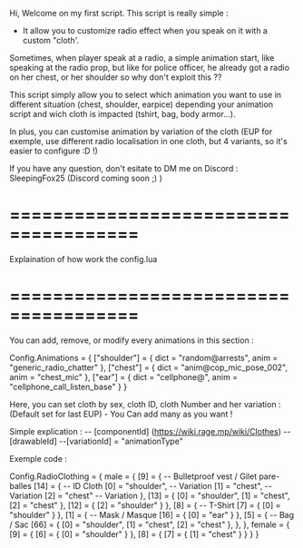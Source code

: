 Hi, Welcome on my first script.
This script is really simple :

- It allow you to customize radio effect when you speak on it with a custom "cloth'.

Sometimes, when player speak at a radio, a simple animation start, like speaking at the radio prop, but like for police officer, he already got a radio on her chest, or her shoulder
so why don't exploit this ??

This script simply allow you to select which animation you want to use in different situation (chest, shoulder, earpice) depending your animation script and wich cloth is impacted (tshirt, bag, body armor...).

In plus, you can customise animation by variation of the cloth (EUP for exemple, use different radio localisation in one cloth, but 4 variants, so it's easier to configure :D !)

If you have any question, don't esitate to DM me on Discord : SleepingFox25 (Discord coming soon ;) )

# ======================================
Explaination of how work the config.lua
# ======================================
You can add, remove, or modify every animations in this section :

Config.Animations = {
    ["shoulder"] = { 
        dict = "random@arrests",
        anim = "generic_radio_chatter"
    },
    ["chest"] = {
        dict = "anim@cop_mic_pose_002",
        anim = "chest_mic"
    },
    ["ear"] = {
        dict = "cellphone@",
        anim = "cellphone_call_listen_base"
    }
}

Here, you can set cloth by sex, cloth ID, cloth Number and her variation :
(Default set for last EUP) - You Can add many as you want !

Simple explication : 
-- [componentId] (https://wiki.rage.mp/wiki/Clothes)
    -- [drawableId]
        --[variationId] = "animationType"

Exemple code :


Config.RadioClothing = {
    male = {
        [9] = { -- Bulletproof vest / Gilet pare-balles
            [14] = { -- ID Cloth
                [0] = "shoulder",  -- Variation
                [1] = "chest",     -- Variation
                [2] = "chest"      -- Variation
            },
            [13] = {
                [0] = "shoulder",
                [1] = "chest",
                [2] = "chest"
            },
            [12] = {
                [2] = "shoulder"
            }
        },
        [8] = { -- T-Shirt
            [7] = {
                [0] = "shoulder"
            }
        },
        [1] = { -- Mask / Masque
            [16] = {
                [0] = "ear"
            }
        },
        [5] = { -- Bag / Sac
            [66] = {
                [0] = "shoulder",
                [1] = "chest",
                [2] = "chest"
            },
        },
    },
    female = {
        [9] = {
            [6] = {
                [0] = "shoulder"
            }
        },
        [8] = {
            [7] = {
                [1] = "chest"
            }
        }
    }
}
